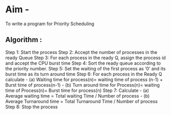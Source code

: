 # Aim - 
To write a program for Priority Scheduling

## Algorithm :

Step 1: Start the process
Step 2: Accept the number of processes in the ready Queue
Step 3: For each process in the ready Q, assign the process id and accept the CPU burst time
Step 4: Sort the ready queue according to the priority number.
Step 5: Set the waiting of the first process as ‘0’ and its burst time as its turn around time
Step 6: For each process in the Ready Q calculate
         - (a) Waiting time for process(n)= waiting time of process (n-1) + Burst time of process(n-1)
         - (b) Turn around time for Process(n)= waiting time of Process(n)+ Burst time for process(n)
Step 7: Calculate
         - (a) Average waiting time = Total waiting Time / Number of process
         - (b) Average Turnaround time = Total Turnaround Time / Number of process
Step 8: Stop the process
